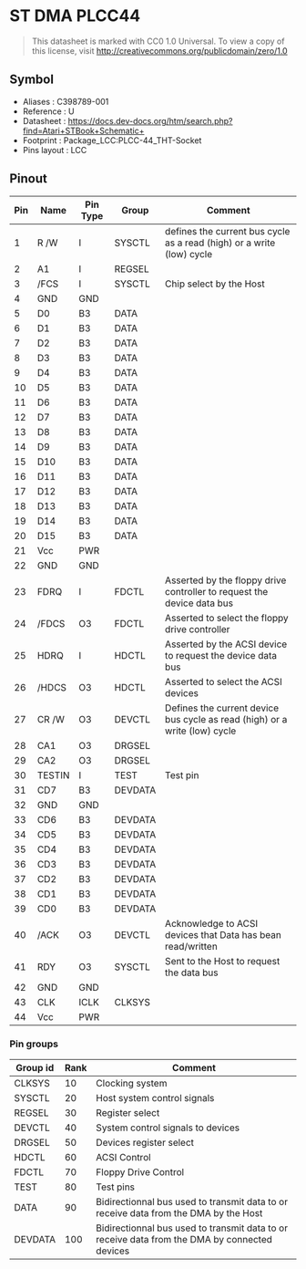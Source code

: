 # ST DMA PLCC44

> This datasheet is marked with CC0 1.0
> Universal. To view a copy of this license, visit
> http://creativecommons.org/publicdomain/zero/1.0

## Symbol

* Aliases : C398789-001
* Reference : U
* Datasheet : https://docs.dev-docs.org/htm/search.php?find=Atari+STBook+Schematic+
* Footprint : Package_LCC:PLCC-44_THT-Socket
* Pins layout : LCC


## Pinout

|Pin|Name|Pin Type|Group|Comment|
|---|---|---|---|---|
|1|R /W|I|SYSCTL|defines the current bus cycle as a read (high) or a write (low) cycle|
|2|A1|I|REGSEL||
|3|/FCS|I|SYSCTL|Chip select by the Host|
|4|GND|GND|||
|5|D0|B3|DATA||
|6|D1|B3|DATA||
|7|D2|B3|DATA||
|8|D3|B3|DATA||
|9|D4|B3|DATA||
|10|D5|B3|DATA||
|11|D6|B3|DATA||
|12|D7|B3|DATA||
|13|D8|B3|DATA||
|14|D9|B3|DATA||
|15|D10|B3|DATA||
|16|D11|B3|DATA||
|17|D12|B3|DATA||
|18|D13|B3|DATA||
|19|D14|B3|DATA||
|20|D15|B3|DATA||
|21|Vcc|PWR|||
|22|GND|GND|||
|23|FDRQ|I|FDCTL|Asserted by the floppy drive controller to request the device data bus|
|24|/FDCS|O3|FDCTL|Asserted to select the floppy drive controller|
|25|HDRQ|I|HDCTL|Asserted by the ACSI device to request the device data bus|
|26|/HDCS|O3|HDCTL|Asserted to select the ACSI devices|
|27|CR /W|O3|DEVCTL|Defines the current device bus cycle as read (high) or a write (low) cycle|
|28|CA1|O3|DRGSEL||
|29|CA2|O3|DRGSEL||
|30|TESTIN|I|TEST|Test pin|
|31|CD7|B3|DEVDATA||
|32|GND|GND|||
|33|CD6|B3|DEVDATA||
|34|CD5|B3|DEVDATA||
|35|CD4|B3|DEVDATA||
|36|CD3|B3|DEVDATA||
|37|CD2|B3|DEVDATA||
|38|CD1|B3|DEVDATA||
|39|CD0|B3|DEVDATA||
|40|/ACK|O3|DEVCTL|Acknowledge to ACSI devices that Data has bean read/written|
|41|RDY|O3|SYSCTL|Sent to the Host to request the data bus|
|42|GND|GND|||
|43|CLK|ICLK|CLKSYS||
|44|Vcc|PWR|||

### Pin groups

|Group id|Rank|Comment|
|---|---|---|
|CLKSYS|10|Clocking system|
|SYSCTL|20|Host system control signals|
|REGSEL|30|Register select|
|DEVCTL|40|System control signals to devices|
|DRGSEL|50|Devices register select|
|HDCTL|60|ACSI Control|
|FDCTL|70|Floppy Drive Control|
|TEST|80|Test pins|
|DATA|90|Bidirectionnal bus used to transmit data to or receive data from the DMA by the Host|
|DEVDATA|100|Bidirectionnal bus used to transmit data to or receive data from the DMA by connected devices|
